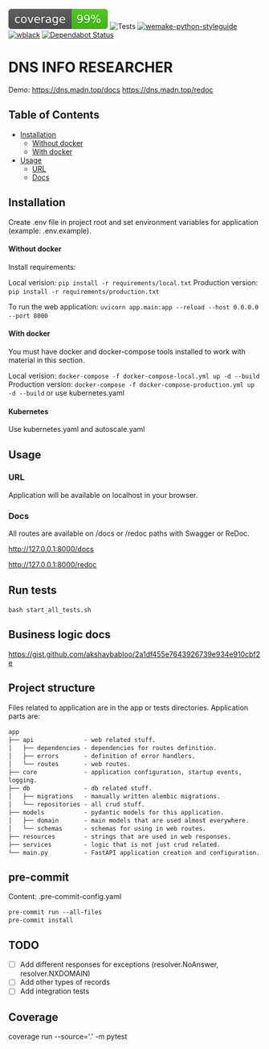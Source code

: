 ![coverage](.github/assets/coverage.svg)
![Tests](https://github.com/dmitry-naumenko/dns-info-researcher/workflows/Tests/badge.svg)
[![wemake-python-styleguide](https://img.shields.io/badge/style-wemake-000000.svg)](https://github.com/wemake-services/wemake-python-styleguide)
[![wblack](https://img.shields.io/badge/code%20style-black-000000.svg)](https://github.com/ambv/black)
[![Dependabot Status](https://img.shields.io/badge/Dependabot-active-brightgreen.svg)](https://dependabot.com)

# DNS INFO RESEARCHER

Demo:
https://dns.madn.top/docs
https://dns.madn.top/redoc

## Table of Contents

- [Installation](#installation)
  - [Without docker](#without-docker)
  - [With docker](#with-docker)
- [Usage](#usage)
  - [URL](#url)
  - [Docs](#docs)

## Installation

Create .env file in project root and set environment variables for application (example: .env.example).

#### Without docker

Install requirements:

Local verision:
`pip install -r requirements/local.txt`
Production version:
`pip install -r requirements/production.txt`

To run the web application:
`uvicorn app.main:app --reload --host 0.0.0.0 --port 8000`

#### With docker

You must have docker and docker-compose tools installed to work with material in this section.

Local verision:
`docker-compose -f docker-compose-local.yml up -d --build`
Production version:
`docker-compose -f docker-compose-production.yml up -d --build`
or use kubernetes.yaml

#### Kubernetes

Use kubernetes.yaml and autoscale.yaml

## Usage

### URL

Application will be available on localhost in your browser.

### Docs

All routes are available on /docs or /redoc paths with Swagger or ReDoc.

http://127.0.0.1:8000/docs

http://127.0.0.1:8000/redoc

## Run tests

`bash start_all_tests.sh`

## Business logic docs

https://gist.github.com/akshaybabloo/2a1df455e7643926739e934e910cbf2e

## Project structure

Files related to application are in the app or tests directories. Application parts are:

```
app
├── api              - web related stuff.
│   ├── dependencies - dependencies for routes definition.
│   ├── errors       - definition of error handlers.
│   └── routes       - web routes.
├── core             - application configuration, startup events, logging.
├── db               - db related stuff.
│   ├── migrations   - manually written alembic migrations.
│   └── repositories - all crud stuff.
├── models           - pydantic models for this application.
│   ├── domain       - main models that are used almost everywhere.
│   └── schemas      - schemas for using in web routes.
├── resources        - strings that are used in web responses.
├── services         - logic that is not just crud related.
└── main.py          - FastAPI application creation and configuration.
```

## pre-commit

Content: .pre-commit-config.yaml

```
pre-commit run --all-files
pre-commit install
```

## TODO

- [ ] Add different responses for exceptions (resolver.NoAnswer, resolver.NXDOMAIN)
- [ ] Add other types of records
- [ ] Add integration tests

## Coverage

coverage run --source='.' -m pytest
